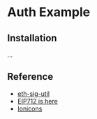 # Auth Example

## Installation

...

## Reference

- [eth-sig-util](https://github.com/MetaMask/eth-sig-util)
- [EIP712 is here](https://medium.com/metamask/eip712-is-coming-what-to-expect-and-how-to-use-it-bb92fd1a7a26)
- [Ionicons](https://www.npmjs.com/package/ionicons)
